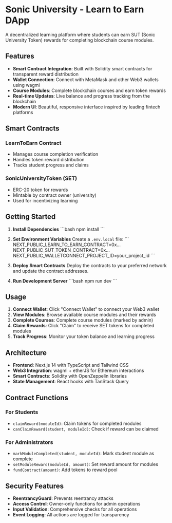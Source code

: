 # Sonic University - Learn to Earn DApp

A decentralized learning platform where students can earn SUT (Sonic University Token) rewards for completing blockchain course modules.

## Features

- **Smart Contract Integration**: Built with Solidity smart contracts for transparent reward distribution
- **Wallet Connection**: Connect with MetaMask and other Web3 wallets using wagmi
- **Course Modules**: Complete blockchain courses and earn token rewards
- **Real-time Updates**: Live balance and progress tracking from the blockchain
- **Modern UI**: Beautiful, responsive interface inspired by leading fintech platforms

## Smart Contracts

### LearnToEarn Contract
- Manages course completion verification
- Handles token reward distribution
- Tracks student progress and claims

### SonicUniversityToken (SET)
- ERC-20 token for rewards
- Mintable by contract owner (university)
- Used for incentivizing learning

## Getting Started

1. **Install Dependencies**
\`\`\`bash
npm install
\`\`\`

2. **Set Environment Variables**
Create a `.env.local` file:
\`\`\`
NEXT_PUBLIC_LEARN_TO_EARN_CONTRACT=0x...
NEXT_PUBLIC_SUT_TOKEN_CONTRACT=0x...
NEXT_PUBLIC_WALLETCONNECT_PROJECT_ID=your_project_id
\`\`\`

3. **Deploy Smart Contracts**
Deploy the contracts to your preferred network and update the contract addresses.

4. **Run Development Server**
\`\`\`bash
npm run dev
\`\`\`

## Usage

1. **Connect Wallet**: Click "Connect Wallet" to connect your Web3 wallet
2. **View Modules**: Browse available course modules and their rewards
3. **Complete Courses**: Complete course modules (marked by admin)
4. **Claim Rewards**: Click "Claim" to receive SET tokens for completed modules
5. **Track Progress**: Monitor your token balance and learning progress

## Architecture

- **Frontend**: Next.js 14 with TypeScript and Tailwind CSS
- **Web3 Integration**: wagmi + etherJS for Ethereum interactions
- **Smart Contracts**: Solidity with OpenZeppelin libraries
- **State Management**: React hooks with TanStack Query

## Contract Functions

### For Students
- `claimReward(moduleId)`: Claim tokens for completed modules
- `canClaimReward(student, moduleId)`: Check if reward can be claimed

### For Administrators
- `markModuleCompleted(student, moduleId)`: Mark student module as complete
- `setModuleReward(moduleId, amount)`: Set reward amount for modules
- `fundContract(amount)`: Add tokens to reward pool

## Security Features

- **ReentrancyGuard**: Prevents reentrancy attacks
- **Access Control**: Owner-only functions for admin operations
- **Input Validation**: Comprehensive checks for all operations
- **Event Logging**: All actions are logged for transparency
